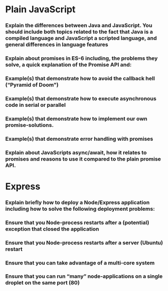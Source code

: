 # Plain JavaScript
### Explain the differences between Java and JavaScript. You should include both topics related to the fact that Java is a compiled language and JavaScript a scripted language, and general differences in language features

### Explain about promises in ES-6 including, the problems they solve, a quick explanation of the Promise API and:

### Example(s) that demonstrate how to avoid the callback hell  (“Pyramid of Doom")

### Example(s) that demonstrate how to execute asynchronous code in serial or parallel

### Example(s) that demonstrate how to implement our own promise-solutions.

### Example(s) that demonstrate error handling with promises

### Explain about JavaScripts async/await, how it relates to promises and reasons to use it compared to the plain promise API.

# Express
### Explain briefly how to deploy a Node/Express application including how to solve the following deployment problems:

### Ensure that you Node-process restarts after a (potential) exception that closed the application

### Ensure that you Node-process restarts after a server (Ubuntu) restart

### Ensure that you can take advantage of a multi-core system

### Ensure that you can run “many” node-applications on a single droplet on the same port (80)
